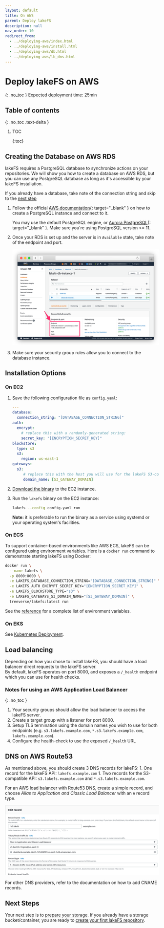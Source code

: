 ```yaml
---
layout: default
title: On AWS
parent: Deploy lakeFS
description: null
nav_order: 10
redirect_from:
  - ../deploying-aws/index.html
  - ../deploying-aws/install.html
  - ../deploying-aws/db.html
  - ../deploying-aws/lb_dns.html
---
```


# Deploy lakeFS on AWS

{: .no\_toc } Expected deployment time: 25min

## Table of contents

{: .no\_toc .text-delta }

1. TOC

   {:toc}

## Creating the Database on AWS RDS

lakeFS requires a PostgreSQL database to synchronize actions on your repositories. We will show you how to create a database on AWS RDS, but you can use any PostgreSQL database as long as it's accessible by your lakeFS installation.

If you already have a database, take note of the connection string and skip to the [next step](aws.md#install-lakefs-on-ec2)

1. Follow the official [AWS documentation](https://docs.aws.amazon.com/AmazonRDS/latest/UserGuide/CHAP_GettingStarted.CreatingConnecting.PostgreSQL.html){: target="\_blank" } on how to create a PostgreSQL instance and connect to it.  

   You may use the default PostgreSQL engine, or [Aurora PostgreSQL](https://docs.aws.amazon.com/AmazonRDS/latest/AuroraUserGuide/Aurora.AuroraPostgreSQL.html){: target="\_blank" }. Make sure you're using PostgreSQL version &gt;= 11.

2. Once your RDS is set up and the server is in `Available` state, take note of the endpoint and port.

   ![RDS Connection String](../../.gitbook/assets/rds_conn.png)

3. Make sure your security group rules allow you to connect to the database instance.

## Installation Options

### On EC2

1. Save the following configuration file as `config.yaml`:

   ```yaml
   ---
   database:
     connection_string: "[DATABASE_CONNECTION_STRING]"
   auth:
     encrypt:
       # replace this with a randomly-generated string:
       secret_key: "[ENCRYPTION_SECRET_KEY]"
   blockstore:
     type: s3
     s3:
       region: us-east-1
   gateways:
     s3:
        # replace this with the host you will use for the lakeFS S3-compatible endpoint:
        domain_name: [S3_GATEWAY_DOMAIN]
   ```

2. [Download the binary](../index.md#downloads) to the EC2 instance.
3. Run the `lakefs` binary on the EC2 instance:

   ```bash
   lakefs --config config.yaml run
   ```

   **Note:** it is preferable to run the binary as a service using systemd or your operating system's facilities.

### On ECS

To support container-based environments like AWS ECS, lakeFS can be configured using environment variables. Here is a `docker run` command to demonstrate starting lakeFS using Docker:

```bash
docker run \
  --name lakefs \
  -p 8000:8000 \
  -e LAKEFS_DATABASE_CONNECTION_STRING="[DATABASE_CONNECTION_STRING]" \
  -e LAKEFS_AUTH_ENCRYPT_SECRET_KEY="[ENCRYPTION_SECRET_KEY]" \
  -e LAKEFS_BLOCKSTORE_TYPE="s3" \
  -e LAKEFS_GATEWAYS_S3_DOMAIN_NAME="[S3_GATEWAY_DOMAIN]" \
  treeverse/lakefs:latest run
```

See the [reference](../reference/configuration.md#using-environment-variables) for a complete list of environment variables.

### On EKS

See [Kubernetes Deployment](k8s.md).

## Load balancing

Depending on how you chose to install lakeFS, you should have a load balancer direct requests to the lakeFS server.  
By default, lakeFS operates on port 8000, and exposes a `/_health` endpoint which you can use for health checks.

### Notes for using an AWS Application Load Balancer

{: .no\_toc }

1. Your security groups should allow the load balancer to access the lakeFS server.
2. Create a target group with a listener for port 8000.
3. Setup TLS termination using the domain names you wish to use for both endpoints \(e.g. `s3.lakefs.example.com`, `*.s3.lakefs.example.com`, `lakefs.example.com`\).
4. Configure the health-check to use the exposed `/_health` URL

## DNS on AWS Route53

As mentioned above, you should create 3 DNS records for lakeFS: 1. One record for the lakeFS API: `lakefs.example.com` 1. Two records for the S3-compatible API: `s3.lakefs.example.com` and `*.s3.lakefs.example.com`.

For an AWS load balancer with Route53 DNS, create a simple record, and choose _Alias to Application and Classic Load Balancer_ with an `A` record type.

![Configuring a simple record in Route53](../../.gitbook/assets/route53.png)

For other DNS providers, refer to the documentation on how to add CNAME records.

## Next Steps

Your next step is to [prepare your storage](../setup/storage/index.md). If you already have a storage bucket/container, you are ready to [create your first lakeFS repository](../setup/create-repo.md).

